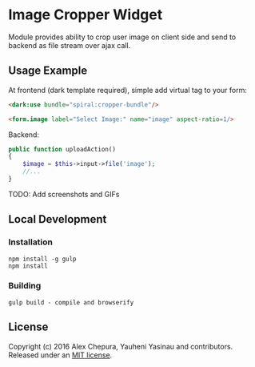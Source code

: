 # Image Cropper Widget
Module provides ability to crop user image on client side and send to backend as file stream over ajax call.

## Usage Example

At frontend (dark template required), simple add virtual tag to your form:

```html
<dark:use bundle="spiral:cropper-bundle"/>

<form.image label="Select Image:" name="image" aspect-ratio=1/>
```

Backend:
```php
public function uploadAction()
{
    $image = $this->input->file('image');
    //...
}
```

TODO: Add screenshots and GIFs


## Local Development

### Installation

    npm install -g gulp
    npm install

### Building

    gulp build - compile and browserify
    

## License

Copyright (c) 2016 Alex Chepura, Yauheni Yasinau and contributors. Released under an [MIT license](https://github.com/spiral-modules/image-cropper/blob/master/LICENSE).